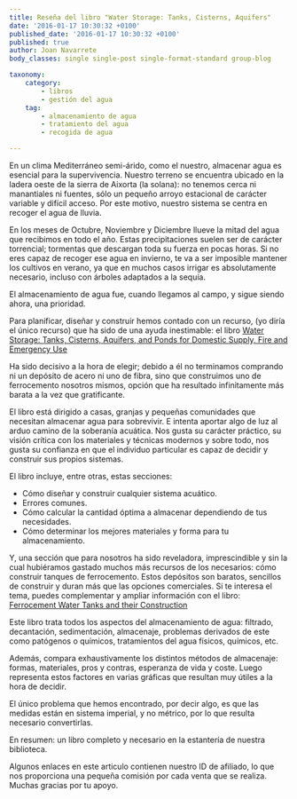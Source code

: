 ```yaml
---
title: Reseña del libro "Water Storage: Tanks, Cisterns, Aquifers"
date: '2016-01-17 10:30:32 +0100'
published_date: '2016-01-17 10:30:32 +0100'
published: true
author: Joan Navarrete
body_classes: single single-post single-format-standard group-blog

taxonomy:
    category:
        - libros
        - gestión del agua
    tag:
        - almacenamiento de agua
        - tratamiento del agua
        - recogida de agua

---
```


En un clima Mediterráneo semi-árido, como el nuestro, almacenar
agua es esencial para la supervivencia. Nuestro terreno se encuentra ubicado en
la ladera oeste de la sierra de Aixorta (la solana): no tenemos cerca ni
manantiales ni fuentes, sólo un pequeño arroyo estacional de
carácter variable y difícil acceso. Por este motivo, nuestro
sistema se centra en recoger el agua de lluvia.


En los meses de Octubre, Noviembre y Diciembre llueve la mitad del agua que
recibimos en todo el año. Estas precipitaciones suelen ser de
carácter torrencial; tormentas que descargan toda su fuerza en pocas
horas. Si no eres capaz de recoger ese agua en invierno, te va a ser imposible
mantener los cultivos en verano, ya que en muchos casos irrigar es absolutamente
necesario, incluso con árboles adaptados a la sequía.

El almacenamiento de agua fue, cuando llegamos al campo, y sigue siendo
ahora, una prioridad.

Para planificar, diseñar y construir hemos contado con un recurso, (yo
diría el único recurso) que ha sido de una ayuda inestimable: el
libro [Water Storage: Tanks, Cisterns, Aquifers, and Ponds for Domestic Supply, Fire and Emergency Use](
https://www.amazon.es/gp/product/0964343363/ref=as_li_tl?ie=UTF8&camp=3638&creative=24630&creativeASIN=0964343363&linkCode=as2&tag=granjmandr-21&linkId=8f3ab9a849b363c708d5e6ad9d6c2e7f)

Ha sido decisivo a la hora
de elegir; debido a él no terminamos comprando ni un depósito de
acero ni uno de fibra, sino que construimos uno de ferrocemento nosotros mismos,
opción que ha resultado infinitamente más barata a la vez que
gratificante.


El libro está dirigido a casas, granjas y pequeñas comunidades
que necesitan almacenar agua para sobrevivir. E intenta aportar algo de luz al
arduo camino de la soberanía acuática. Nos gusta su
carácter práctico, su visión crítica con los
materiales y técnicas modernos y sobre todo, nos gusta su confianza en
que el individuo particular es capaz de decidir y construir sus propios
sistemas.

El libro incluye, entre otras, estas secciones:
- Cómo diseñar y construir cualquier sistema acuático.
- Errores comunes.
- Cómo calcular la cantidad óptima a almacenar dependiendo de tus necesidades.
- Cómo determinar los mejores materiales y forma para tu
almacenamiento.

Y, una sección que para nosotros ha sido reveladora, imprescindible y
sin la cual hubiéramos gastado muchos más recursos de los
necesarios: cómo construir tanques de ferrocemento. Estos
depósitos son baratos, sencillos de construir y duran más que las
opciones comerciales. Si te interesa el tema, puedes complementar y ampliar
información con el libro: [Ferrocement Water Tanks and their Construction](https://www.amazon.es/gp/product/0903031515/ref=as_li_tl?ie=UTF8&camp=3638&creative=24630&creativeASIN=0903031515&linkCode=as2&tag=granjmandr-21&linkId=ae6f15ddec513d95337cc5f0196fefe8)


Este libro trata todos los aspectos del almacenamiento de agua: filtrado,
decantación, sedimentación, almacenaje, problemas derivados de
este como patógenos o químicos, tratamientos del agua
físicos, químicos, etc.

Además, compara exhaustivamente los distintos métodos de
almacenaje: formas, materiales, pros y contras, esperanza de vida y coste. Luego
representa estos factores en varias gráficas que resultan muy
útiles a la hora de decidir.


El único problema que hemos encontrado, por decir algo, es que las
medidas están en sistema imperial, y no métrico, por lo que
resulta necesario convertirlas.

En resumen: un libro completo y necesario en la estantería de nuestra
biblioteca.


Algunos enlaces en este articulo contienen nuestro ID de
afiliado, lo que nos proporciona una pequeña comisión por cada
venta que se realiza. Muchas gracias por tu apoyo.

